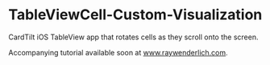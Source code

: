 # TableViewCell-Custom-Visualization

CardTilt
iOS TableView app that rotates cells as they scroll onto the screen.

Accompanying tutorial available soon at www.raywenderlich.com.
